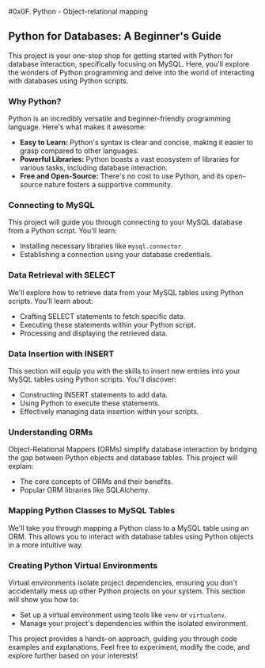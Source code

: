 #0x0F. Python - Object-relational mapping

## Python for Databases: A Beginner's Guide

This project is your one-stop shop for getting started with Python for database interaction, specifically focusing on MySQL. Here, you'll explore the wonders of Python programming and delve into the world of interacting with databases using Python scripts.

### Why Python?

Python is an incredibly versatile and beginner-friendly programming language. Here's what makes it awesome:

* **Easy to Learn:** Python's syntax is clear and concise, making it easier to grasp compared to other languages. 
* **Powerful Libraries:** Python boasts a vast ecosystem of libraries for various tasks, including database interaction.
* **Free and Open-Source:** There's no cost to use Python, and its open-source nature fosters a supportive community.

### Connecting to MySQL

This project will guide you through connecting to your MySQL database from a Python script. You'll learn:

* Installing necessary libraries like `mysql.connector`.
* Establishing a connection using your database credentials.

### Data Retrieval with SELECT

We'll explore how to retrieve data from your MySQL tables using Python scripts. You'll learn about:

* Crafting SELECT statements to fetch specific data.
* Executing these statements within your Python script.
* Processing and displaying the retrieved data.

### Data Insertion with INSERT

This section will equip you with the skills to insert new entries into your MySQL tables using Python scripts. You'll discover:

* Constructing INSERT statements to add data.
* Using Python to execute these statements.
* Effectively managing data insertion within your scripts.

### Understanding ORMs

Object-Relational Mappers (ORMs) simplify database interaction by bridging the gap between Python objects and database tables. This project will explain:

* The core concepts of ORMs and their benefits.
* Popular ORM libraries like SQLAlchemy.

### Mapping Python Classes to MySQL Tables

We'll take you through mapping a Python class to a MySQL table using an ORM. This allows you to interact with database tables using Python objects in a more intuitive way.

### Creating Python Virtual Environments

Virtual environments isolate project dependencies, ensuring you don't accidentally mess up other Python projects on your system. This section will show you how to:

* Set up a virtual environment using tools like `venv` or `virtualenv`.
* Manage your project's dependencies within the isolated environment.

This project provides a hands-on approach, guiding you through code examples and explanations. Feel free to experiment, modify the code, and explore further based on your interests!

